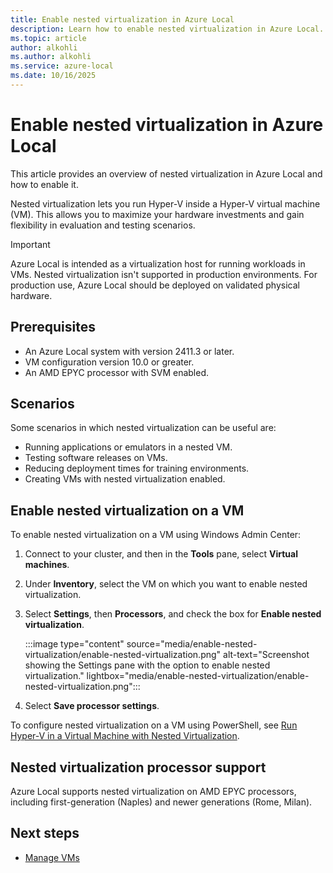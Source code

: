 ```yaml
---
title: Enable nested virtualization in Azure Local
description: Learn how to enable nested virtualization in Azure Local.
ms.topic: article
author: alkohli
ms.author: alkohli
ms.service: azure-local
ms.date: 10/16/2025
---
```


# Enable nested virtualization in Azure Local

This article provides an overview of nested virtualization in Azure Local and how to enable it.

Nested virtualization lets you run Hyper-V inside a Hyper-V virtual machine (VM). This allows you to maximize your hardware investments and gain flexibility in evaluation and testing scenarios.

> [!IMPORTANT]
> Azure Local is intended as a virtualization host for running workloads in VMs. Nested virtualization isn't supported in production environments. For production use, Azure Local should be deployed on validated physical hardware.

## Prerequisites

- An Azure Local system with version 2411.3 or later.
- VM configuration version 10.0 or greater.
- An AMD EPYC processor with SVM enabled.

## Scenarios

Some scenarios in which nested virtualization can be useful are:

- Running applications or emulators in a nested VM.
- Testing software releases on VMs.
- Reducing deployment times for training environments.
- Creating VMs with nested virtualization enabled.

## Enable nested virtualization on a VM

To enable nested virtualization on a VM using Windows Admin Center:

1. Connect to your cluster, and then in the **Tools** pane, select **Virtual machines**.

1. Under **Inventory**, select the VM on which you want to enable nested virtualization.

1. Select **Settings**, then **Processors**, and check the box for **Enable nested virtualization**.

    :::image type="content" source="media/enable-nested-virtualization/enable-nested-virtualization.png" alt-text="Screenshot showing the Settings pane with the option to enable nested virtualization." lightbox="media/enable-nested-virtualization/enable-nested-virtualization.png":::

1. Select **Save processor settings**.

To configure nested virtualization on a VM using PowerShell, see [Run Hyper-V in a Virtual Machine with Nested Virtualization](/windows-server/virtualization/hyper-v/nested-virtualization).

## Nested virtualization processor support

<!--Need confirmation on the Azure Local version and processor models-->

Azure Local supports nested virtualization on AMD EPYC processors, including first-generation (Naples) and newer generations (Rome, Milan).

## Next steps

- [Manage VMs](./vm.md)